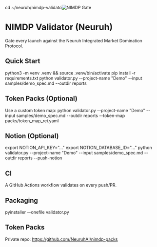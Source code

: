 cd ~/neuruh/nimdp-validato![NIMDP Gate](https://github.com/NeuruhAI/nimdp-validator/actions/workflows/validate.yml/badge.svg)
# NIMDP Validator (Neuruh)
Gate every launch against the Neuruh Integrated Market Domination Protocol.

## Quick Start
python3 -m venv .venv && source .venv/bin/activate
pip install -r requirements.txt
python validator.py --project-name "Demo" --input samples/demo_spec.md --outdir reports

## Token Packs (Optional)
Use a custom token map:
python validator.py --project-name "Demo" --input samples/demo_spec.md --outdir reports --token-map packs/token_map_rei.yaml

## Notion (Optional)
export NOTION_API_KEY="..."
export NOTION_DATABASE_ID="..."
python validator.py --project-name "Demo" --input samples/demo_spec.md --outdir reports --push-notion

## CI
A GitHub Actions workflow validates on every push/PR.

## Packaging
pyinstaller --onefile validator.py

## Token Packs
Private repo: https://github.com/NeuruhAI/nimdp-packs

